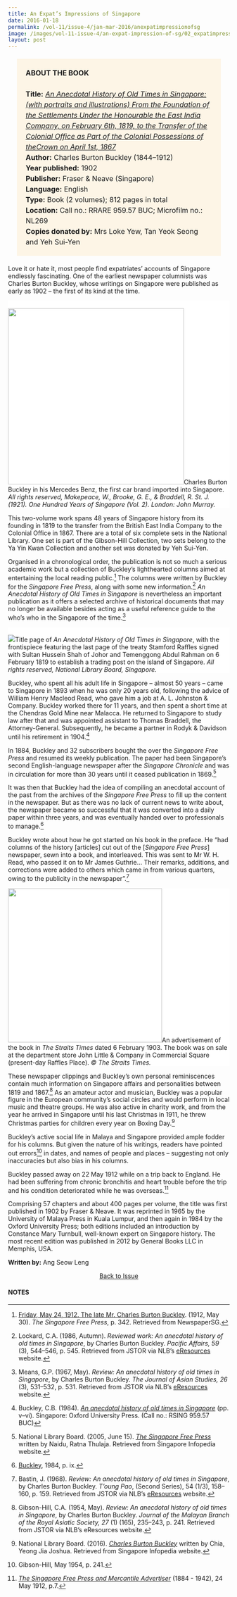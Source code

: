 ```yaml
---
title: An Expat’s Impressions of Singapore
date: 2016-01-18
permalink: /vol-11/issue-4/jan-mar-2016/anexpatimpressionofsg
image: /images/vol-11-issue-4/an-expat-impression-of-sg/02_expatimpression.jpg
layout: post
---
```

<span style="background-colour: #fdf5e6; padding: 20px; margin: 20px; background:#fdf5e6; display:block; font-size:1rem; line-height:1.5rem;"><b>ABOUT THE BOOK</b>
<br><br>
<b>Title:</b> <i><a href="https://eservice.nlb.gov.sg/item_holding.aspx?bid=4470390">An Anecdotal History of Old Times in Singapore: (with portraits and illustrations) From the Foundation of the Settlements Under the Honourable the East India Company, on February 6th, 1819, to the Transfer of the Colonial Office as Part of the Colonial Possessions of theCrown on April 1st, 1867</a></i>
<br>
<b>Author:</b> Charles Burton Buckley (1844–1912)
<br>
<b>Year published:</b> 1902
<br>
<b>Publisher:</b> Fraser & Neave (Singapore)
<br>
<b>Language:</b> English
<br>
<b>Type:</b> Book (2 volumes); 812 pages in total
<br>
<b>Location:</b> Call no.: RRARE 959.57 BUC; Microfilm no.: NL269
<br>
	<b>Copies donated by:</b> Mrs Loke Yew, Tan Yeok Seong and Yeh Sui-Yen</span>

Love it or hate it, most people find expatriates’ accounts of Singapore endlessly fascinating. One of the earliest newspaper columnists was Charles Burton Buckley, whose writings on Singapore were published as early as 1902 – the first of its kind at the time.

<div style="background-color: white;"><br><img style="width:400px" src="/images/vol-11-issue-4/an-expat-impression-of-sg/02_expatimpression.jpg">Charles Burton Buckley in his Mercedes Benz, the first car brand imported into Singapore. <i>All rights reserved, Makepeace, W., Brooke, G. E., & Braddell, R. St. J. (1921). One Hundred Years of Singapore (Vol. 2). London: John Murray.</i></div>

This two-volume work spans 48 years of Singapore history from its founding in 1819 to the transfer from the British East India Company to the Colonial Office in 1867. There are a total of six complete sets in the National Library. One set is part of the Gibson-Hill Collection, two sets belong to the Ya Yin Kwan Collection and another set was donated by Yeh Sui-Yen.

Organised in a chronological order, the publication is not so much a serious academic work but a collection of Buckley’s lighthearted columns aimed at entertaining the local reading public.[^1] The columns were written by Buckley for the *Singapore Free Press*, along with some new information.[^2] *An Anecdotal History of Old Times in Singapore* is nevertheless an important publication as it offers a selected archive of historical documents that may no longer be available besides acting as a useful reference guide to the who’s who in the Singapore of the time.[^3]

<div style="background-color: white;"><br><img src="/images/vol-11-issue-4/an-expat-impression-of-sg/01_expatimpression.jpg">Title page of <i>An Anecdotal History of Old Times in Singapore</i>, with the frontispiece featuring the last page of the treaty Stamford Raffles signed with Sultan Hussein Shah of Johor and Temenggong Abdul Rahman on 6 February 1819 to establish a trading post on the island of Singapore. <i>All rights reserved, National Library Board, Singapore.</i></div>

Buckley, who spent all his adult life in Singapore  – almost 50 years – came to Singapore in 1893 when he was only 20 years old, following the advice of William Henry Macleod Read, who gave him a job at A. L. Johnston & Company. Buckley worked there for 11 years, and then spent a short time at the Chendras Gold Mine near Malacca. He returned to Singapore to study law after that and was appointed assistant to Thomas Braddell, the Attorney-General. Subsequently, he became a partner in Rodyk & Davidson until his retirement in 1904.[^4]

In 1884, Buckley and 32 subscribers bought the over the *Singapore Free Press* and resumed its weekly publication. The paper had been Singapore’s second English-language newspaper after the *Singapore Chronicle* and was in circulation for more than 30 years until it ceased publication in 1869.[^5]

It was then that Buckley had the idea of compiling an anecdotal account of the past from the archives of the *Singapore Free Press* to fill up the content in the newspaper. But as there was no lack of current news to write about, the newspaper became so successful that it was converted into a daily paper within three years, and was eventually handed over to professionals to manage.[^6]

Buckley wrote about how he got started on his book in the preface. He “had columns of the history [articles] cut out of the [*Singapore Free Press*] newspaper, sewn into a book, and interleaved. This was sent to Mr W. H. Read, who passed it on to Mr James Guthrie… Their remarks, additions, and corrections were added to others which came in from various quarters, owing to the publicity in the newspaper”.[^7]

<div style="background-color: white;"><img style="width:350px" src="/images/vol-11-issue-4/an-expat-impression-of-sg/03_expatimpression.jpg">An advertisement of the book in <i>The Straits Times</i> dated 6 February 1903. The book was on sale at the department store John Little & Company in Commercial Square (present-day Raffles Place). <i>© The Straits Times.</i></div>

These newspaper clippings and Buckley’s own personal reminiscences contain much information on Singapore affairs and personalities between 1819 and 1867.[^8] As an amateur actor and musician, Buckley was a popular figure in the European community’s social circles and would perform in local music and theatre groups. He was also active in charity work, and from the year he arrived in Singapore until his last Christmas in 1911, he threw Christmas parties for children every year on Boxing Day.[^9]

Buckley’s active social life in Malaya and Singapore provided ample fodder for his columns. But given the nature of his writings, readers have pointed out errors[^10] in dates, and names of people and places – suggesting not only inaccuracies but also bias in his columns.

Buckley passed away on 22 May 1912 while on a trip back to England. He had been suffering from chronic bronchitis and heart trouble before the trip and his condition deteriorated while he was overseas.[^11]

Comprising 57 chapters and about 400 pages per volume, the title was first published in 1902 by Fraser & Neave. It was reprinted in 1965 by the University of Malaya Press in Kuala Lumpur, and then again in 1984 by the Oxford University Press; both editions included an introduction by Constance Mary Turnbull, well-known expert on Singapore history. The most recent edition was published in 2012 by General Books LLC in Memphis, USA.

**Written by:** Ang Seow Leng
	
<a href="/vol-11/issue-4/jan-mar-2016/"><center>Back to Issue</center></a>
	
#### **NOTES**

[^1]:[Friday, May 24, 1912. The late Mr. Charles Burton Buckley](https://eresources.nlb.gov.sg/newspapers/Digitised/Article/singfreepressb19120530-1.2.28). (1912, May 30). *The Singapore Free Press*, p. 342. Retrieved from NewspaperSG.

[^2]:Lockard, C.A. (1986, Autumn). *Reviewed work: An anecdotal history of old times in Singapore*, by Charles Burton Buckley. *Pacific Affairs, 59* (3), 544–546, p. 545. Retrieved from JSTOR via NLB’s [eResources](https://eresources.nlb.gov.sg/main/) website.

[^3]:Means, G.P. (1967, May). *Review: An anecdotal history of old times in Singapore*, by Charles Burton Buckley. *The Journal of Asian Studies, 26* (3), 531–532, p. 531. Retrieved from JSTOR via NLB’s [eResources](https://eresources.nlb.gov.sg/main/) website.

[^4]:Buckley, C.B. (1984). *[An anecdotal history of old times in Singapore](http://eservice.nlb.gov.sg/item_holding_s.aspx?bid=4082239)* (pp. v–vi). Singapore: Oxford University Press. (Call no.: RSING 959.57 BUC)

[^5]:National Library Board. (2005, June 15). *[The Singapore Free Press](http://eresources.nlb.gov.sg/infopedia/articles/SIP_88_2005-02-03.html)* written by Naidu, Ratna Thulaja. Retrieved from Singapore Infopedia website.

[^6]:[Buckley](http://eservice.nlb.gov.sg/item_holding_s.aspx?bid=4082239), 1984, p. ix.

[^7]:Bastin, J. (1968). *Review: An anecdotal history of old times in Singapore*, by Charles Burton Buckley. *T’oung Pao*, (Second Series), 54 (1/3), 158–160, p. 159. Retrieved from JSTOR via NLB’s [eResources](https://eresources.nlb.gov.sg/main/) website.

[^8]:Gibson-Hill, C.A. (1954, May). *Review: An anecdotal history of old times in Singapore*, by Charles Burton Buckley. *Journal of the Malayan Branch of the Royal Asiatic Society, 27* (1) (165), 235–243, p. 241. Retrieved from JSTOR via NLB’s eResources website.

[^9]:National Library Board. (2016). *[Charles Burton Buckley](http://eresources.nlb.gov.sg/infopedia/articles/SIP_1145_2006-08-29.html)* written by Chia, Yeong Jia Joshua. Retrieved from Singapore Infopedia website.

[^10]:Gibson-Hill, May 1954, p. 241.

[^11]:*[The Singapore Free Press and Mercantile Advertiser](http://eresources.nlb.gov.sg/newspapers/Digitised/Article/singfreepressb19120530-1.2.28)* (1884 - 1942), 24 May 1912, p.7.